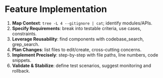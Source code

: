 # Feature Implementation
1. **Map Context**: `tree -L 4 --gitignore | cat`; identify modules/APIs.  
2. **Specify Requirements**: break into testable criteria, use cases, constraints.  
3. **Leverage Reusability**: find components with codebase_search, grep_search.  
4. **Plan Changes**: list files to edit/create, cross-cutting concerns.  
5. **Implement Precisely**: step-by-step with file paths, line numbers, code snippets.  
6. **Validate & Stabilize**: define test scenarios, suggest monitoring and rollback. 
